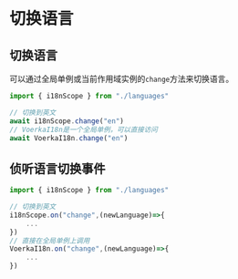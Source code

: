 # 切换语言<!-- {docsify-ignore-all} -->

## 切换语言

可以通过全局单例或当前作用域实例的`change`方法来切换语言。

```javascript
import { i18nScope } from "./languages"

// 切换到英文
await i18nScope.change("en")
// VoerkaI18n是一个全局单例，可以直接访问
await VoerkaI18n.change("en")
```

## 侦听语言切换事件

```javascript
import { i18nScope } from "./languages"

// 切换到英文
i18nScope.on("change",(newLanguage)=>{
    ...
})
// 直接在全局单例上调用
VoerkaI18n.on("change",(newLanguage)=>{
    ...
})
```
